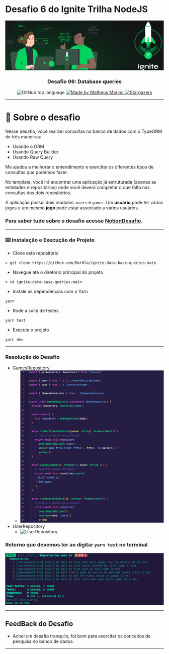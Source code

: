 # Desafio 6 do Ignite Trilha NodeJS

<img alt="Ignite" src="./assets/capa_ignite.png" />

<h3 align="center">
  Desafio 06: Database queries

</h3>

<p align="center">
  <img alt="GitHub top language" src="https://img.shields.io/github/languages/top/Mar0la/ignite-data-base-queries-main?style=flat">
  <a href="https://app.rocketseat.com.br/me/matheus-marins">
    <img alt="Made by Matheus Marins" src="https://img.shields.io/badge/mand%20by-matheus%20marins-darkgreen">
  </a>
  <a href="https://github.com/rocketseat-education/ignite-template-database-queries/stargazers">
      <img alt="Stargazers" src="https://img.shields.io/github/stars/rocketseat-education/ignite-template-database-queries?style=social">
    </a>
  </p>

---

# :rocket: Sobre o desafio

Nesse desafio, você realizei consultas no banco de dados com o TypeORM de três maneiras:

- Usando o ORM
- Usando Query Builder
- Usando Raw Query

Me ajudou a melhorar o entendimento e exercitar os diferentes tipos de consultas que podemos fazer.

No template, você irá encontrar uma aplicação já estruturada (apenas as entidades e repositórios) onde você deverá completar o que falta nas consultas dos dois repositórios.

A aplicação possui dois módulos: `users` e `games`. Um **usuário** pode ter vários jogos e um mesmo **jogo** pode estar associado a vários usuários.

 ### **Para saber tudo sobre o desafio acesse [NotionDesafio](https://www.notion.so/Desafio-01-Database-Queries-8d97dae581d5446e97555c43d301ee45#72df8690911b44aaa4fd40ac9da3408f).**
 
---
### :keyboard: Instalação e Execução do Projeto

- Clone este repositório

```
> git clone https://github.com/Mar0la/ignite-data-base-queries-main
```

- Navegue até o diretório principal do projeto

```
> cd ignite-data-base-queries-main
```

- Instale as dependências com o Yarn

```
yarn
```

- Rode a suite de testes

```
yarn test
```

- Execute o projeto

```
yarn dev
```
---
### **Resolução do Desafio**
  - GamesRepository 
    - ![GamesRepository ](./assets/GamesRepository.gif)
  - UserRepository 
    - ![UserRepository ](./assets/UsersRepository.gif)

### **Retorno que devemos ter ao digitar  <code>yarn test</code>** no terminal
  ![teste](./assets/teste.png)

---

## FeedBack do Desafio
  - Achei um desafio tranquilo, foi bom para exercitar os conceitos de pesquisa no banco de dados.
---




